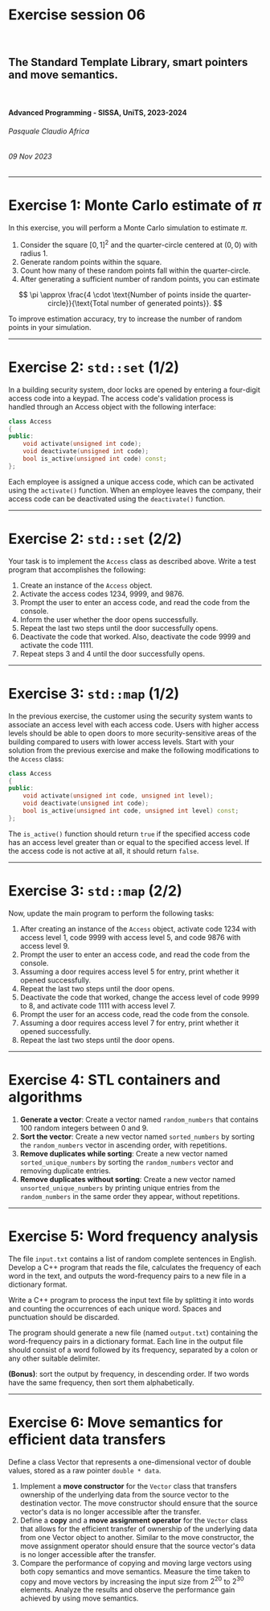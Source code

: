 <!--
title: Exercise session 06
paginate: true

_class: titlepage
-->

# Exercise session 06
<br>

## The Standard Template Library, smart pointers and move semantics.
<br>

#### Advanced Programming - SISSA, UniTS, 2023-2024

###### Pasquale Claudio Africa

###### 09 Nov 2023

---

# Exercise 1: Monte Carlo estimate of $\pi$

In this exercise, you will perform a Monte Carlo simulation to estimate $\pi$.

1. Consider the square $[0, 1]^2$ and the quarter-circle centered at $(0, 0)$ with radius $1$.
2. Generate random points within the square.
3. Count how many of these random points fall within the quarter-circle.
4. After generating a sufficient number of random points, you can estimate

$$
\pi \approx \frac{4 \cdot \text{Number of points inside the quarter-circle}}{\text{Total number of generated points}}.
$$

To improve estimation accuracy, try to increase the number of random points in your simulation.

---

# Exercise 2: `std::set` (1/2)

In a building security system, door locks are opened by entering a four-digit access code into a keypad. The access code's validation process is handled through an Access object with the following interface:

```cpp
class Access
{
public:
    void activate(unsigned int code);
    void deactivate(unsigned int code);
    bool is_active(unsigned int code) const;
};
```

Each employee is assigned a unique access code, which can be activated using the `activate()` function. When an employee leaves the company, their access code can be deactivated using the `deactivate()` function.

---

# Exercise 2: `std::set` (2/2)

Your task is to implement the `Access` class as described above. Write a test program that accomplishes the following:

1. Create an instance of the `Access` object.
2. Activate the access codes 1234, 9999, and 9876.
3. Prompt the user to enter an access code, and read the code from the console.
4. Inform the user whether the door opens successfully.
5. Repeat the last two steps until the door successfully opens.
6. Deactivate the code that worked. Also, deactivate the code 9999 and activate the code 1111.
7. Repeat steps 3 and 4 until the door successfully opens.

---

# Exercise 3: `std::map` (1/2)

In the previous exercise, the customer using the security system wants to associate an access level with each access code. Users with higher access levels should be able to open doors to more security-sensitive areas of the building compared to users with lower access levels. Start with your solution from the previous exercise and make the following modifications to the `Access` class:

```cpp
class Access
{
public:
    void activate(unsigned int code, unsigned int level);
    void deactivate(unsigned int code);
    bool is_active(unsigned int code, unsigned int level) const;
};
```

The `is_active()` function should return `true` if the specified access code has an access level greater than or equal to the specified access level. If the access code is not active at all, it should return `false`.

---

# Exercise 3: `std::map` (2/2)

Now, update the main program to perform the following tasks:

1. After creating an instance of the `Access` object, activate code 1234 with access level 1, code 9999 with access level 5, and code 9876 with access level 9.
2. Prompt the user to enter an access code, and read the code from the console.
3. Assuming a door requires access level 5 for entry, print whether it opened successfully.
4. Repeat the last two steps until the door opens.
5. Deactivate the code that worked, change the access level of code 9999 to 8, and activate code 1111 with access level 7.
6. Prompt the user for an access code, read the code from the console.
7. Assuming a door requires access level 7 for entry, print whether it opened successfully.
8. Repeat the last two steps until the door opens.

---

# Exercise 4: STL containers and algorithms

1. **Generate a vector**: Create a vector named `random_numbers` that contains 100 random integers between 0 and 9.
2. **Sort the vector**: Create a new vector named `sorted_numbers` by sorting the `random_numbers` vector in ascending order, with repetitions.
3. **Remove duplicates while sorting**: Create a new vector named `sorted_unique_numbers` by sorting the `random_numbers` vector and removing duplicate entries.
4. **Remove duplicates without sorting**: Create a new vector named `unsorted_unique_numbers` by printing unique entries from the `random_numbers` in the same order they appear, without repetitions.

---

# Exercise 5: Word frequency analysis

The file `input.txt` contains a list of random complete sentences in English. Develop a C++ program that reads the file, calculates the frequency of each word in the text, and outputs the word-frequency pairs to a new file in a dictionary format.

Write a C++ program to process the input text file by splitting it into words and counting the occurrences of each unique word. Spaces and punctuation should be discarded.

The program should generate a new file (named `output.txt`) containing the word-frequency pairs in a dictionary format. Each line in the output file should consist of a word followed by its frequency, separated by a colon or any other suitable delimiter.
 
**(Bonus)**: sort the output by frequency, in descending order. If two words have the same frequency, then sort them alphabetically.

---

# Exercise 6: Move semantics for efficient data transfers

Define a class Vector that represents a one-dimensional vector of double values, stored as a raw pointer `double * data`.

1. Implement a **move constructor** for the `Vector` class that transfers ownership of the underlying data from the source vector to the destination vector. The move constructor should ensure that the source vector's data is no longer accessible after the transfer.
2. Define a **copy** and a **move assignment operator** for the `Vector` class that allows for the efficient transfer of ownership of the underlying data from one Vector object to another. Similar to the move constructor, the move assignment operator should ensure that the source vector's data is no longer accessible after the transfer.
3. Compare the performance of copying and moving large vectors using both copy semantics and move semantics. Measure the time taken to copy and move vectors by increasing the input size from $2^{20}$ to $2^{30}$ elements. Analyze the results and observe the performance gain achieved by using move semantics.
